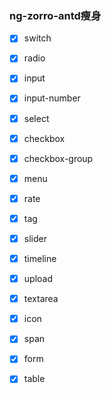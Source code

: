 ### ng-zorro-antd瘦身

- [x] switch
- [x] radio
- [x] input
- [x] input-number
- [x] select
- [x] checkbox
- [x] checkbox-group
- [x] menu
- [x] rate
- [x] tag
- [x] slider
- [x] timeline
- [x] upload
- [x] textarea
- [x] icon
- [x] span
- [x] form
- [x] table

